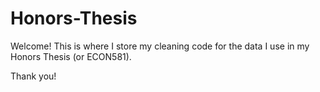 # Honors-Thesis

Welcome! 
This is where I store my cleaning code for the data I use in my Honors Thesis (or ECON581). 

Thank you!
